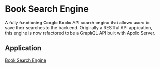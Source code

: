 # Book Search Engine

A fully functioning Google Books API search engine that allows users to save their searches to the back end. Originally a RESTful API application, this engine is now refactored to be a GraphQL API built with Apollo Server.

## Application 

[Book Search Engine]([https://link/](https://another-booksearch-app-1e162975503f.herokuapp.com/)https://another-booksearch-app-1e162975503f.herokuapp.com/)


